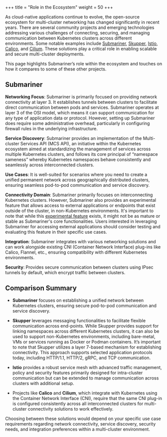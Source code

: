 +++
title = "Role in the Ecosystem"
weight = 50
+++

As cloud-native applications continue to evolve, the open-source ecosystem for multi-cluster networking has changed significantly in recent
years. There are several community projects and emerging technologies addressing various challenges of connecting, securing, and managing
communication between Kubernetes clusters across different environments. Some notable examples include
[Submariner](https://submariner.io/), [Skupper](https://skupper.io/), [Istio](https://istio.io/),
[Calico](https://www.tigera.io/project-calico/community/), and [Cilium](https://cilium.io/). These solutions play a critical role in
enabling scalable and secure multi-cluster deployments.

This page highlights Submariner’s role within the ecosystem and touches on how it compares to some of these other projects.

## Submariner

**Networking Focus**: Submariner is primarily focused on providing network connectivity at layer 3. It establishes tunnels between clusters
to facilitate direct communication between pods and services. Submariner operates at layer 3 of the OSI model, which means it can support
communication for any type of application data or protocol. However, setting up Submariner does require some administrative overhead,
particularly in configuring firewall rules in the underlying infrastructure.

**Service Discovery**: Submariner provides an implementation of the Multi-cluster Services API (MCS API), an initiative within the
Kubernetes ecosystem aimed at standardizing the management of services across multiple Kubernetes clusters, and follows its core principal
of “namespace sameness” whereby Kubernetes namespaces behave consistently and seamlessly across interconnected clusters.

**Use Cases**: It is well-suited for scenarios where you need to create a unified permanent network across geographically distributed
clusters, ensuring seamless pod-to-pod communication and service discovery.

**Connectivity Domain**: Submariner primarily focuses on interconnecting Kubernetes clusters. However, Submariner also provides an
experimental feature that allows access to external applications or endpoints that exist outside of the cluster, in non-Kubernetes
environments. It's important to note that while this [experimental feature](../../getting-started/quickstart/external/) exists, it might not
be as mature or stable as Submariner's core functionalities. Users interested in leveraging Submariner for accessing external applications
should consider testing and evaluating this feature in their specific use cases.

**Integration**: Submariner integrates with various networking solutions and can work alongside existing CNI
(Container Network Interface) plug-ins like Calico, Flannel, etc., ensuring compatibility with different Kubernetes environments.

**Security**: Provides secure communication between clusters using IPsec tunnels by default, which encrypt traffic between clusters.

## Comparison Summary

- **Submariner** focuses on establishing a unified network between Kubernetes clusters, ensuring secure pod-to-pod communication and service
discovery.

- **Skupper** leverages messaging functionalities to facilitate flexible communication across end-points. While Skupper provides support for
linking namespaces across different Kubernetes clusters, it can also be used to support non-Kubernetes environments, including bare-metal,
VMs or services running as Docker or Podman containers. It’s important to note that Skupper utilizes a layer 7-based mechanism for
establishing connectivity. This approach supports selected application protocols today, including HTTP/1.1, HTTP/2, gRPC, and TCP
communication.

- **Istio** provides a robust service mesh with advanced traffic management, policy and security features primarily designed for
intra-cluster communication but can be extended to manage communication across clusters with additional setup.

- Projects like **Calico** and **Cilium**, which integrate with Kubernetes using the Container Network Interface (CNI), require that the
same CNI plug-in is configured consistently across all interconnected clusters for multi-cluster connectivity solutions to work effectively.

Choosing between these solutions would depend on your specific use case requirements regarding network connectivity, service discovery,
security needs, and integration preferences within a multi-cluster environment.
